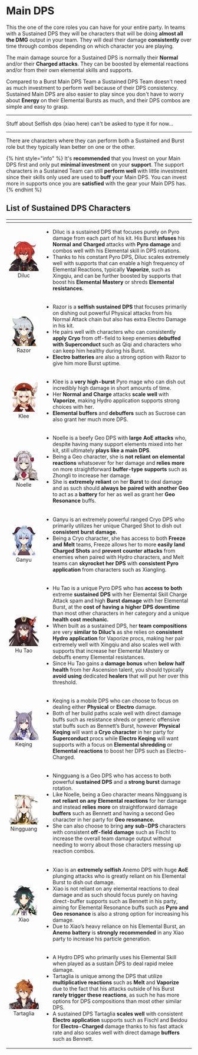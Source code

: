 # Main DPS

This the one of the core roles you can have for your entire party. In teams with a Sustained DPS they will be characters that will be doing **almost all the DMG** output in your team. They will deal their damage **consistently** over time through combos depending on which character you are playing.

The main damage source for a Sustained DPS is normally their **Normal** and/or their **Charged attacks**. They can be boosted by elemental reactions and/or from their own elemental skills and supports.

Compared to a Burst Main DPS Team a Sustained DPS Team doesn't need as much investment to perform well because of their DPS consistency. Sustained Main DPS are also easier to play since you don't have to worry about **Energy** on their Elemental Bursts as much, and their DPS combos are simple and easy to grasp.

---

Stuff about Selfish dps \(xiao here\) can't be asked to type it for now...

---

There are characters where they can perform both a Sustained and Burst role but they typically lean better on one or the other.

{% hint style="info" %}
It's **recommended** that you Invest on your Main DPS first and only put **minimal investment** on your **support**. The support characters in a Sustained Team can still **perform well** with little investment since their skills only used are used to **buff** your Main DPS. You can invest more in supports once you are **satisfied** with the gear your Main DPS has.
{% endhint %}

## List of Sustained DPS Characters

<table>
  <thead>
    <tr>
      <th style="text-align:center"></th>
      <th style="text-align:left"></th>
    </tr>
  </thead>
  <tbody>
    <tr>
      <td style="text-align:center">
        <img src="../.gitbook/assets/ui_avataricon_diluc.png" alt/>
        <br />Diluc</td>
      <td style="text-align:left">
        <ul>
          <li>Diluc is a sustained DPS that focuses purely on Pyro damage from each
            part of his kit. His Burst <b>infuses</b> his <b>Normal and Charged</b> attacks
            with <b>Pyro damage</b> and combos well with his Elemental skill in DPS rotations.</li>
          <li>Thanks to his constant Pyro DPS, Diluc scales extremely well with supports
            that can enable a high frequency of Elemental Reactions, typically <b>Vaporize</b>,
            such as Xingqiu, and can be further boosted by supports that boost his <b>Elemental Mastery</b> or
            shreds <b>Elemental resistances.</b>
          </li>
        </ul>
      </td>
    </tr>
    <tr>
      <td style="text-align:center">
        <img src="../.gitbook/assets/ui_avataricon_razor.png" alt/>
        <br />Razor</td>
      <td style="text-align:left">
        <ul>
          <li>Razor is a <b>selfish sustained DPS</b> that focuses primarily on dishing
            out powerful Physical attacks from his Normal Attack chain but also has
            extra Electro Damage in his kit.</li>
          <li>He pairs well with characters who can consistently <b>apply Cryo</b> from
            off-field to keep enemies <b>debuffed with Superconduct</b> such as Qiqi
            and characters who can keep him healthy during his Burst.</li>
          <li><b>Electro batteries</b> are also a strong option with Razor to give him
            more Burst uptime.</li>
        </ul>
      </td>
    </tr>
    <tr>
      <td style="text-align:center">
        <img src="../.gitbook/assets/ui_avataricon_klee.png" alt/>Klee</td>
      <td style="text-align:left">
        <ul>
          <li>Klee is a <b>very high-burst</b> Pyro mage who can dish out incredibly high
            damage in short amounts of time.</li>
          <li>Her <b>Normal and Charge</b> attacks <b>scale well</b> with <b>Vaporize</b>,
            making Hydro application supports strong choices with her.</li>
          <li><b>Elemental</b>  <b>buffers</b> and <b>debuffers</b> such as Sucrose can also
            grant her much more DPS.</li>
        </ul>
      </td>
    </tr>
    <tr>
      <td style="text-align:center">
        <img src="../.gitbook/assets/ui_avataricon_noelle.png" alt/>Noelle</td>
      <td style="text-align:left">
        <ul>
          <li>Noelle is a beefy Geo DPS with <b>large AoE attacks</b> who, despite having
            many support elements mixed into her kit, still ultimately <b>plays like a main DPS</b>.</li>
          <li>Being a Geo character, she is <b>not reliant on elemental reactions</b> whatsoever
            for her damage and <b>relies more</b> on more straightforward <b>buffer-type supports</b> such
            as Zhongli to increase her damage.</li>
          <li>She is <b>extremely reliant</b> on her <b>Burst</b> to deal damage and as
            such should <b>always be paired with another Geo</b> to act as a <b>battery</b> for
            her as well as grant her <b>Geo Resonance</b> buffs.</li>
        </ul>
      </td>
    </tr>
    <tr>
      <td style="text-align:center">
        <img src="../.gitbook/assets/ui_avataricon_ganyu.png" alt/>Ganyu</td>
      <td style="text-align:left">
        <ul>
          <li>Ganyu is an extremely powerful ranged Cryo DPS who primarily utilizes
            her unique Charged Shot to dish out <b>consistent burst damage.</b> 
          </li>
          <li>Being a Cryo character, she has access to both <b>Freeze and Melt</b> teams,
            Freeze allows her to more <b>easily land Charged Shots</b> and <b>prevent counter attacks</b> from
            enemies when paired with Hydro characters, and Melt teams can <b>skyrocket her DPS</b> with <b>consistent Pyro application</b> from
            characters such as Xiangling.</li>
        </ul>
      </td>
    </tr>
    <tr>
      <td style="text-align:center">
        <img src="../.gitbook/assets/ui_avataricon_hutao.png" alt/>Hu Tao</td>
      <td style="text-align:left">
        <ul>
          <li>Hu Tao is a unique Pyro DPS who has <b>access to both</b> extreme <b>sustained DPS</b> with
            her Elemental Skill Charge Attack spam and high <b>Burst damage</b> with
            her Elemental Burst, at the <b>cost of having a higher DPS downtime</b> than
            most other characters in her category and a unique <b>health cost mechanic.</b> 
          </li>
          <li>When built as a sustained DPS, her <b>team compositions</b> are very <b>similar to Diluc&#x2019;s</b> as
            she relies on <b>consistent Hydro application</b> for Vaporize procs, making
            her pair extremely well with Xingqiu and also scales well with supports
            that increase her Elemental Mastery or debuffs enemy Elemental resistances.</li>
          <li>Since Hu Tao gains a <b>damage bonus</b> when <b>below half health</b> from
            her Ascension talent, you should typically <b>avoid using</b> dedicated <b>healers</b> that
            will put her over this threshold.</li>
        </ul>
      </td>
    </tr>
    <tr>
      <td style="text-align:center">
        <img src="../.gitbook/assets/ui_avataricon_keqing.png" alt/>Keqing</td>
      <td style="text-align:left">
        <ul>
          <li>Keqing is a mobile DPS who can choose to focus on dealing either <b>Physical</b> or <b>Electro</b> damage.</li>
          <li>Both of her build paths scale well with direct damage buffs such as resistance
            shreds or generic offensive stat buffs such as Bennett&#x2019;s Burst,
            however <b>Physical Keqing</b> will want a <b>Cryo character</b> in her party
            for <b>Superconduct</b> procs while <b>Electro Keqing</b> will want supports
            with a focus on <b>Elemental shredding</b> or <b>Elemental reactions</b> to
            boost her DPS such as Electro-Charged.</li>
        </ul>
      </td>
    </tr>
    <tr>
      <td style="text-align:center">
        <img src="../.gitbook/assets/ui_avataricon_ningguang.png" alt/>Ningguang</td>
      <td style="text-align:left">
        <ul>
          <li>Ningguang is a Geo DPS who has access to both powerful <b>sustained DPS</b> and
            a <b>strong burst</b> damage rotation.</li>
          <li>Like Noelle, being a Geo character means Ningguang is <b>not reliant on any Elemental reactions</b> for
            her damage and instead <b>relies more</b> on straightforward damage <b>buffers</b> such
            as Bennett and having a second Geo character in her party for <b>Geo resonance.</b> 
          </li>
          <li>She can also choose to bring <b>any sub-DPS</b> characters with consistent <b>off-field damage</b> such
            as Fischl to increase the overall team damage output without needing to
            worry about those characters messing up reaction combos.</li>
        </ul>
      </td>
    </tr>
    <tr>
      <td style="text-align:center">
        <img src="../.gitbook/assets/ui_avataricon_xiao.png" alt/>Xiao</td>
      <td style="text-align:left">
        <ul>
          <li>Xiao is an <b>extremely selfish</b> Anemo DPS with huge <b>AoE</b> plunging
            attacks who is greatly reliant on his Elemental Burst to dish out damage.</li>
          <li>Xiao is not reliant on any elemental reactions to deal damage and as such
            should focus purely on having direct-buffer supports such as Bennett in
            his party, aiming for Elemental Resonance buffs such as <b>Pyro and Geo resonance</b> is
            also a strong option for increasing his damage.</li>
          <li>Due to Xiao&#x2019;s heavy reliance on his Elemental Burst, an <b>Anemo battery</b> is <b>strongly recommended</b> in
            any Xiao party to increase his particle generation.</li>
        </ul>
      </td>
    </tr>
    <tr>
      <td style="text-align:center">
        <img src="../.gitbook/assets/ui_avataricon_tartaglia.png" alt/>Tartaglia</td>
      <td style="text-align:left">
        <ul>
          <li>A Hydro DPS who primarily uses his Elemental Skill when played as a sustain
            DPS to deal rapid melee damage.</li>
          <li>Tartaglia is unique among the DPS that utilize <b>multiplicative reactions</b> such
            as <b>Melt</b> and <b>Vaporize</b> due to the fact that his attacks outside
            of his Burst <b>rarely trigger these reactions</b>, as such he has more
            options for DPS compositions than most other similar DPS.</li>
          <li>A sustained DPS Tartaglia <b>scales well</b> with consistent <b>Electro application</b> supports
            such as Fischl and Beidou for <b>Electro-Charged</b> damage thanks to his
            fast attack rate and also scales well with direct damage <b>buffers</b> such
            as Bennett.</li>
        </ul>
      </td>
    </tr>
  </tbody>
</table>


